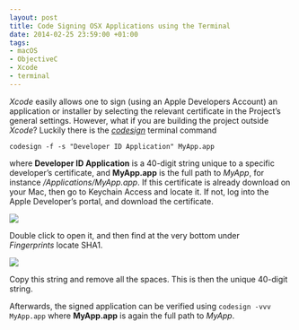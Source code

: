 ```yaml
---
layout: post
title: Code Signing OSX Applications using the Terminal
date: 2014-02-25 23:59:00 +01:00
tags:
- macOS
- ObjectiveC
- Xcode
- terminal
---
```

*Xcode* easily allows one to sign (using an Apple Developers Account) an application or installer by selecting the relevant certificate in the Project’s general settings. However, what if you are building the project outside *Xcode*? Luckily there is the [*codesign*](https://developer.apple.com/legacy/library/documentation/Darwin/Reference/ManPages/man1/codesign.1.html) terminal command

```
codesign -f -s "Developer ID Application" MyApp.app
```

where **Developer ID Application** is a 40-digit string unique to a specific developer’s certificate, and **MyApp.app** is the full path to *MyApp*, for instance */Applications/MyApp.app*. If this certificate is already download on your Mac, then go to Keychain Access and locate it. If not, log into the Apple Developer’s portal, and download the certificate.

![]({{site.url}}/assets/images/posts/2014/14-02-25/01.png)

Double click to open it, and then find at the very bottom under *Fingerprints* locate SHA1.

![]({{site.url}}/assets/images/posts/2014/14-02-25/02.png)

Copy this string and remove all the spaces. This is then the unique 40-digit string.

Afterwards, the signed application can be verified using ```codesign -vvv MyApp.app``` where **MyApp.app** is again the full path to *MyApp*.
